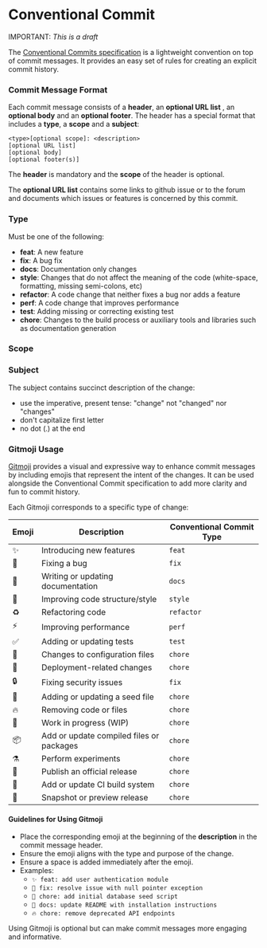 # Conventional Commit

IMPORTANT: *This is a draft*

The [Conventional Commits specification](https://www.conventionalcommits.org/en/v1.0.0/#summary) is a lightweight 
convention on top of commit messages. It provides an easy set of rules for creating an explicit commit history.


### Commit Message Format
Each commit message consists of a **header**, an **optional URL list** , an **optional body** and an **optional 
footer**. 
The header has a 
special format that includes a **type**, a **scope** and a **subject**:

```
<type>[optional scope]: <description>
[optional URL list]
[optional body]
[optional footer(s)]
```

The **header** is mandatory and the **scope** of the header is optional.

The **optional URL list** contains some links to github issue or to the forum and documents which issues
or features is concerned by this commit.


### Type
Must be one of the following:

* **feat**: A new feature
* **fix**: A bug fix
* **docs**: Documentation only changes
* **style**: Changes that do not affect the meaning of the code (white-space, formatting, missing
  semi-colons, etc)
* **refactor**: A code change that neither fixes a bug nor adds a feature
* **perf**: A code change that improves performance
* **test**: Adding missing or correcting existing test
* **chore**: Changes to the build process or auxiliary tools and libraries such as documentation
  generation

### Scope

### Subject
The subject contains succinct description of the change:

* use the imperative, present tense: "change" not "changed" nor "changes"
* don't capitalize first letter
* no dot (.) at the end


### Gitmoji Usage

[Gitmoji](https://gitmoji.dev/) provides a visual and expressive way to enhance commit messages by including emojis that represent the intent of the changes. It can be used alongside the Conventional Commit specification to add more clarity and fun to commit history.

Each Gitmoji corresponds to a specific type of change:

| Emoji   | Description                                | Conventional Commit Type   |
|---------|--------------------------------------------|----------------------------|
| ✨      | Introducing new features                   | `feat`                    |
| 🐛      | Fixing a bug                               | `fix`                     |
| 📝      | Writing or updating documentation          | `docs`                    |
| 🎨      | Improving code structure/style             | `style`                   |
| ♻️      | Refactoring code                           | `refactor`                |
| ⚡️      | Improving performance                      | `perf`                    |
| ✅      | Adding or updating tests                   | `test`                    |
| 🔧      | Changes to configuration files             | `chore`                   |
| 🚀      | Deployment-related changes                 | `chore`                   |
| 🔒      | Fixing security issues                     | `fix`                     |
| 🌱      | Adding or updating a seed file             | `chore`                   |
| 🔥      | Removing code or files                     | `chore`                   |
| 🚧      | Work in progress (WIP)                    | `chore`                   |
| 📦️      | Add or update compiled files or packages  | `chore`                   |
| ⚗️      | Perform experiments                       | `chore`                   |
| 🎉      | Publish an official release               | `chore`                   |
| 👷      | Add or update CI build system              | `chore`                   |
| 📸      | Snapshot or preview release                | `chore`                   |

#### Guidelines for Using Gitmoji
- Place the corresponding emoji at the beginning of the **description** in the commit message header.
- Ensure the emoji aligns with the type and purpose of the change.
- Ensure a space is added immediately after the emoji.
- Examples:
  - `✨ feat: add user authentication module`
  - `🐛 fix: resolve issue with null pointer exception`
  - `🌱 chore: add initial database seed script`
  - `📝 docs: update README with installation instructions`
  - `🔥 chore: remove deprecated API endpoints`
  
Using Gitmoji is optional but can make commit messages more engaging and informative.
